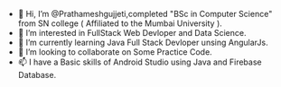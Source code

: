 - 👋 Hi, I’m @Prathameshgujjeti,completed "BSc in Computer Science" from SN college ( Affiliated to the Mumbai University ).
- 👀 I’m interested in FullStack Web Devloper and Data Science.
- 🌱 I’m currently learning Java Full Stack Devloper unsing AngularJs.
- 💞️ I’m looking to collaborate on Some Practice Code.
- 📫 I have a Basic skills of Android Studio using Java and Firebase Database.
  
<!---
Prathameshgujjeti/Prathameshgujjeti is a ✨ special ✨ repository because its `README.md` (this file) appears on your GitHub profile.
You can click the Preview link to take a look at your changes.
--->
